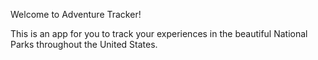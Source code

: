 Welcome to Adventure Tracker!

This is an app for you to track your experiences in the beautiful National Parks throughout the United States. 